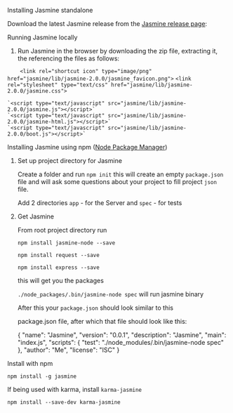 Installing Jasmine standalone

Download the latest Jasmine release from the [Jasmine release page][1]: 

Running Jasmine locally

1. Run Jasmine in the browser by downloading the zip file, extracting it, the referencing the files as follows:

`    <link rel="shortcut icon" type="image/png" href="jasmine/lib/jasmine-2.0.0/jasmine_favicon.png">`
    `<link rel="stylesheet" type="text/css" href="jasmine/lib/jasmine-2.0.0/jasmine.css">`

    `<script type="text/javascript" src="jasmine/lib/jasmine-2.0.0/jasmine.js"></script>`
    `<script type="text/javascript" src="jasmine/lib/jasmine-2.0.0/jasmine-html.js"></script>`
    `<script type="text/javascript" src="jasmine/lib/jasmine-2.0.0/boot.js"></script>`
     
Installing Jasmine using npm ([Node Package Manager][2])

1. Set up project directory for Jasmine
 
      Create a folder and run `npm init` this will create an empty `package.json` file and will ask some questions about your project to fill project `json` file.

   Add 2 directories `app` - for the Server and `spec` - for tests 

2. Get Jasmine

    From root project directory run  

    `npm install jasmine-node --save` 

    `npm install request --save`

    `npm install express --save`

    this will get you the packages 

    `./node_packages/.bin/jasmine-node spec` will run jasmine binary

    After this your `package.json` should look similar to this

   package.json file, after which that file should look like this:

  

      {
          "name": "Jasmine",
          "version": "0.0.1",
          "description": "Jasmine",
          "main": "index.js",
          "scripts": {
            "test": "./node_modules/.bin/jasmine-node spec"
          },
          "author": "Me",
          "license": "ISC"
        }



Install with npm

    npm install -g jasmine

If being used with karma, install `karma-jasmine`
    
    npm install --save-dev karma-jasmine


  [1]: https://github.com/jasmine/jasmine/releases

  [2]: https://www.npmjs.com/
